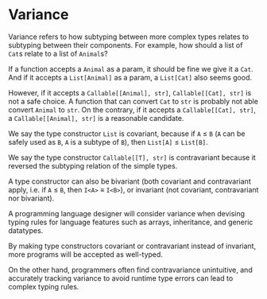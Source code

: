 # Variance

Variance refers to how subtyping between more complex types relates to subtyping between their components. For example, how should a list of `Cat`s relate to a list of `Animal`s?

If a function accepts a `Animal` as a param, it should be fine we give it a `Cat`. And if it accepts a `List[Animal]` as a param, a `List[Cat]` also seems good.

However, if it accepts a `Callable[[Animal], str]`, `Callable[[Cat], str]` is not a safe choice. A function that can convert `Cat` to `str` is probably not able convert `Animal` to `str`. On the contrary, if it accepts a `Callable[[Cat], str]`, a `Callable[[Animal], str]` is a reasonable candidate.

We say the type constructor `List` is covariant, because if `A` ≤ `B` (`A` can be safely used as `B`, `A` is a subtype of `B`), then `List[A]` ≤ `List[B]`.

We say the type constructor `Callable[[T], str]` is contravariant because it reversed the subtyping relation of the simple types.

A type constructor can also be bivariant (both covariant and contravariant apply, i.e. if `A` ≤ `B`, then `I<A>` ≡ `I<B>`), or invariant (not covariant, contravariant nor bivariant). 

A programming language designer will consider variance when devising typing rules for language features such as arrays, inheritance, and generic datatypes.

By making type constructors covariant or contravariant instead of invariant, more programs will be accepted as well-typed. 

On the other hand, programmers often find contravariance unintuitive, and accurately tracking variance to avoid runtime type errors can lead to complex typing rules.
